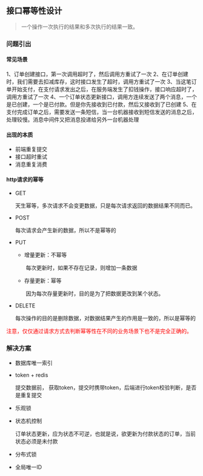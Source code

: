 ## 接口幂等性设计

> 一个操作一次执行的结果和多次执行的结果一致。



### 问题引出



#### 常见场景

1、订单创建接口，第一次调用超时了，然后调用方重试了一次
2、在订单创建时，我们需要去扣减库存，这时接口发生了超时，调用方重试了一次
3、当这笔订单开始支付，在支付请求发出之后，在服务端发生了扣钱操作，接口响应超时了，调用方重试了一次
4、一个订单状态更新接口，调用方连续发送了两个消息，一个是已创建，一个是已付款。但是你先接收到已付款，然后又接收到了已创建
5、在支付完成订单之后，需要发送一条短信，当一台机器接收到短信发送的消息之后，处理较慢。消息中间件又把消息投递给另外一台机器处理



#### 出现的本质

- 前端重复提交
- 接口超时重试
- 消息重复消费





#### http请求的幂等

- GET

  天生幂等，多次请求不会变更数据，只是每次请求返回的数据结果不同而已。

- POST

  每次请求会产生新的数据，所以不是幂等的

- PUT

  - 增量更新：不幂等

    ​	每次更新时，如果不存在记录，则增加一条数据

  - 存量更新：幂等

    ​	因为每次存量更新时，目的是为了把数据更改到某个状态。

- DELETE

  每次操作的目的是删除数据，对数据结果产生的作用是一致的，所以是幂等的



<span style="color: red;">注意，仅仅通过请求方式去判断幂等性在不同的业务场景下也不是完全正确的。</span>



### 解决方案

- 数据库唯一索引

- token + redis

  提交数据前， 获取token，提交时携带token，后端进行token校验判断，是否是重复提交

- 乐观锁

- 状态机控制

  订单状态更新，应为状态不可逆，也就是说，欲更新为付款状态的订单，当前状态必须是未付款

- 分布式锁

- 全局唯一ID